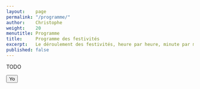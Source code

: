 ```yaml
---
layout:    page
permalink: "/programme/"
author:    Christophe
weight:    20
menutitle: Programme
title:     Programme des festivités
excerpt:   Le déroulement des festivités, heure par heure, minute par minute
published: false
---
```


TODO

<button onclick="javascript:alert('yo')">Yo</button>
